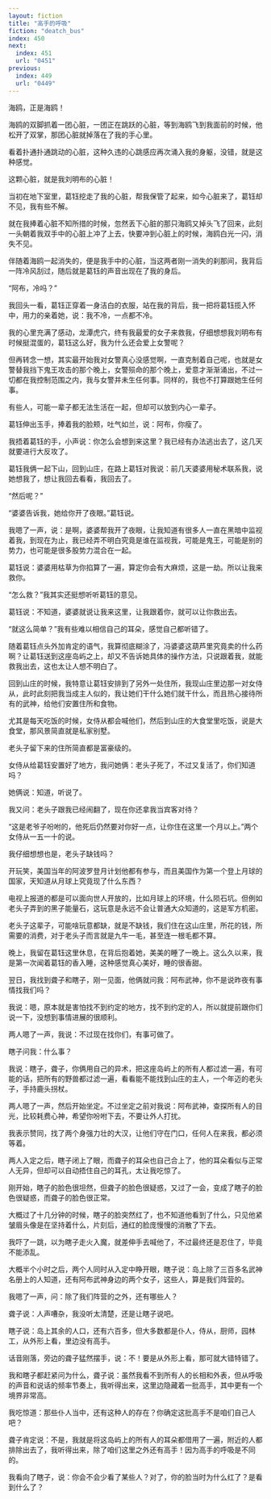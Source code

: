 ```yaml
---
layout: fiction
title: "高手的呼吸"
fiction: "deatch_bus"
index: 450
next:
  index: 451
  url: "0451"
previous:
  index: 449
  url: "0449"
---
```

海鸥，正是海鸥！

海鸥的双脚抓着一团心脏，一团正在跳跃的心脏，等到海鸥飞到我面前的时候，他松开了双掌，那团心脏就掉落在了我的手心里。

看着扑通扑通跳动的心脏，这种久违的心跳感应再次涌入我的身躯，没错，就是这种感觉。

这颗心脏，就是我刘明布的心脏！

当初在地下室里，葛钰挖走了我的心脏，帮我保管了起来，如今心脏来了，葛钰却不见，我有些不解。

就在我捧着心脏不知所措的时候，忽然丢下心脏的那只海鸥又掉头飞了回来，此刻一头朝着我双手中的心脏上冲了上去，快要冲到心脏上的时候，海鸥白光一闪，消失不见。

伴随着海鸥一起消失的，便是我手中的心脏，当这两者刚一消失的刹那间，我背后一阵冷风刮过，随后就是葛钰的声音出现在了我的身后。

“阿布，冷吗？”

我回头一看，葛钰正穿着一身洁白的衣服，站在我的背后，我一把将葛钰揽入怀中，用力的亲着她，说：我不冷，一点都不冷。

我的心里充满了感动，龙潭虎穴，终有我最爱的女子来救我，仔细想想我刘明布有时候挺混蛋的，葛钰这么好，我为什么还会爱上女警呢？

但再转念一想，其实最开始我对女警真心没感觉啊，一直克制着自己呢，也就是女警替我挡下鬼王攻击的那个晚上，女警殒命的那个晚上，爱意才渐渐涌出，不过一切都在我控制范围之内，我与女警并未生任何事。同样的，我也不打算跟她生任何事。

有些人，可能一辈子都无法生活在一起，但却可以放到内心一辈子。

葛钰伸出玉手，捧着我的脸颊，吐气如兰，说：阿布，你瘦了。

我捂着葛钰的手，小声说：你怎么会想到来这里？我已经有办法逃出去了，这几天就要进行大反攻了。

葛钰我俩一起下山，回到山庄，在路上葛钰对我说：前几天婆婆用秘术联系我，说她想我了，想让我回去看看，我回去了。

“然后呢？”

“婆婆告诉我，她给你开了夜眼。”葛钰说。

我嗯了一声，说：是啊，婆婆帮我开了夜眼，让我知道有很多人一直在黑暗中监视着我，到现在为止，我已经弄不明白究竟是谁在监视我，可能是鬼王，可能是别的势力，也可能是很多股势力混合在一起。

葛钰说：婆婆用枯草为你掐算了一遍，算定你会有大麻烦，这是一劫。所以让我来救你。

“怎么救？”我其实还挺想听听葛钰的意见。

葛钰说：不知道，婆婆就说让我来这里，让我跟着你，就可以让你救出去。

“就这么简单？”我有些难以相信自己的耳朵，感觉自己都听错了。

随着葛钰点头外加肯定的语气，我算彻底糊涂了，冯婆婆这葫芦里究竟卖的什么药啊？让葛钰送到这座岛屿之上，却又不告诉她具体的操作方法，只说跟着我，就能救我出去，这也太让人想不明白了。

回到山庄的时候，我特意让葛钰安排到了另外一处住所，我现山庄里边那一对女侍从，此时此刻把我当成主人似的，我让她们干什么她们就干什么，而且热心接待所有的武神，给他们安置住所和食物。

尤其是每天吃饭的时候，女侍从都会喊他们，然后到山庄的大食堂里吃饭，说是大食堂，那风景简直就是私家别墅。

老头子留下来的住所简直都是富豪级的。

女侍从给葛钰安置好了地方，我问她俩：老头子死了，不过又复活了，你们知道吗？

她俩说：知道，听说了。

我又问：老头子跟我已经闹翻了，现在你还拿我当宾客对待？

“这是老爷子吩咐的，他死后仍然要对你好一点，让你住在这里一个月以上。”两个女侍从一五一十的说。

我仔细想想也是，老头子缺钱吗？

开玩笑，美国当年的阿波罗登月计划他都有参与，而且美国作为第一个登上月球的国家，天知道从月球上究竟现了什么东西？

电视上报道的都是可以面向世人开放的，比如月球上的环境，什么陨石坑。但例如老头子弄到的黑子能量石，这玩意是永远不会让普通大众知道的，这是军方机密。

老头子这辈子，可能啥玩意都缺，就是不缺钱，我们住在这山庄里，所花的钱，所需要的消费，对于老头子而言就是九牛一毛，甚至连一根毛都不算。

晚上，我留在葛钰这里休息，在背后抱着她，美美的睡了一晚上。这么久以来，我是第一次闻着葛钰的香入睡，这种感觉真心美好，睡的很香甜。

翌日，我找到聋子和瞎子，刚一见面，他俩就问我：阿布武神，你不是说昨夜有事情找我们吗？

我说：嗯，原本就是害怕找不到约定的地方，找不到约定的人，所以就提前跟你们说一下，没想到事情进展的很顺利。

两人嗯了一声，我说：不过现在找你们，有事可做了。

瞎子问我：什么事？

我说：瞎子，聋子，你俩用自己的异术，把这座岛屿上的所有人都过滤一遍，有可能的话，把所有的野兽都过滤一遍，看看能不能找到山庄的主人，一个年迈的老头子，手持鹿头拐杖。

两人嗯了一声，然后开始坐定。不过坐定之前对我说：阿布武神，查探所有人的目光，比较耗费心神，希望你吩咐下去，不要让外人打扰。

我表示赞同，找了两个身强力壮的大汉，让他们守在门口，任何人在来我，都必须等着。

两人入定之后，瞎子闭上了眼，而聋子的耳朵也自己合上了，他的耳朵看似与正常人无异，但却可以自动捂住自己的耳孔，太让我吃惊了。

刚开始，瞎子的脸色很坦然，但聋子的脸色很疑惑，又过了一会，变成了瞎子的脸色很疑惑，而聋子的脸色很正常。

大概过了十几分钟的时候，瞎子的脸突然红了，也不知道他看到了什么，只见他紧皱眉头像是在坚持着什么，片刻后，通红的脸庞慢慢的消散了下去。

我吓了一跳，以为瞎子走火入魔，就差伸手去喊他了，不过最终还是忍住了，毕竟不能添乱。

大概半个小时之后，两个人同时从入定中睁开眼，瞎子说：岛上除了三百多名武神名册上的人知道，还有阿布武神身边的两个女子，这些人，算是我们阵营的。

我嗯了一声，问：除了我们阵营的之外，还有哪些人？

聋子说：人声嘈杂，我没听太清楚，还是让瞎子说吧。

瞎子说：岛上其余的人口，还有六百多，但大多数都是仆人，侍从，厨师，园林工，从外形上看，里边没有高手。

话音刚落，旁边的聋子猛然摆手，说：不！要是从外形上看，那可就大错特错了。

我和瞎子都赶紧问为什么，聋子说：虽然我看不到所有人的长相和外表，但从呼吸的声音和说话的频率节奏上，我听得出来，这里边隐藏着一批高手，其中更有一个境界非常高。

我吃惊道：那些仆人当中，还有这种人的存在？你确定这批高手不是咱们自己人吧？

聋子肯定说：不是，我就是将这岛屿上的所有人的耳朵都借用了一遍，附近的人都排除出去了，我听得出来，除了咱们这里之外还有高手！因为高手的呼吸是不同的。

我看向了瞎子，说：你会不会少看了某些人？对了，你的脸当时为什么红了？是看到什么了？